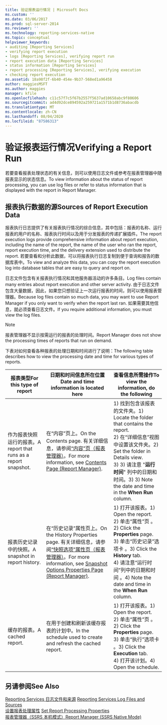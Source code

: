 ```yaml
---
title: 验证报表运行情况 | Microsoft Docs
ms.custom: ''
ms.date: 03/06/2017
ms.prod: sql-server-2014
ms.reviewer: ''
ms.technology: reporting-services-native
ms.topic: conceptual
helpviewer_keywords:
- auditing [Reporting Services]
- verifying report execution
- logs [Reporting Services], verifying report run
- report execution data [Reporting Services]
- status information [Reporting Services]
- report processing [Reporting Services], verifying execution
- checking report execution
ms.assetid: 18a98f2f-6b40-454e-9b37-568ed1a96458
author: maggiesMSFT
ms.author: maggies
manager: kfile
ms.openlocfilehash: c11c57f7c5f67b2557f5637ad10658abc9f80606
ms.sourcegitcommit: ad4d92dce894592a259721a1571b1d8736abacdb
ms.translationtype: MT
ms.contentlocale: zh-CN
ms.lasthandoff: 08/04/2020
ms.locfileid: "87586313"
---
```

# <a name="verifying-a-report-run"></a><span data-ttu-id="3ac97-102">验证报表运行情况</span><span class="sxs-lookup"><span data-stu-id="3ac97-102">Verifying a Report Run</span></span>
  <span data-ttu-id="3ac97-103">若要查看报表处理状态的有关信息，则可以使用日志文件或参考在报表管理器中随报表显示的状态信息。</span><span class="sxs-lookup"><span data-stu-id="3ac97-103">To view information about the status of report processing, you can use log files or refer to status information that is displayed with the report in Report Manager.</span></span>  
  
## <a name="sources-of-report-execution-data"></a><span data-ttu-id="3ac97-104">报表执行数据的源</span><span class="sxs-lookup"><span data-stu-id="3ac97-104">Sources of Report Execution Data</span></span>  
 <span data-ttu-id="3ac97-105">报表执行日志提供了有关报表执行情况的综合信息，其中包括：报表的名称、运行报表的用户的名称、报表执行时间以及用于分发报表的传递扩展插件。</span><span class="sxs-lookup"><span data-stu-id="3ac97-105">The report execution logs provide comprehensive information about report execution, including the name of the report, the name of the user who ran the report, report execution time, and the delivery extension used to distribute the report.</span></span> <span data-ttu-id="3ac97-106">若要查看和分析此数据，可以将报表执行日志复制到便于查询和报告的数据库表中。</span><span class="sxs-lookup"><span data-stu-id="3ac97-106">To view and analyze this data, you can copy the report execution log into database tables that are easy to query and report on.</span></span>  
  
 <span data-ttu-id="3ac97-107">日志文件包含有关报表执行情况和其他服务器活动的许多条目。</span><span class="sxs-lookup"><span data-stu-id="3ac97-107">Log files contain many entries about report execution and other server activity.</span></span> <span data-ttu-id="3ac97-108">由于日志文件包含大量数据，因此，如果您只想验证上一次运行报表的时间，则可以使用报表管理器。</span><span class="sxs-lookup"><span data-stu-id="3ac97-108">Because log files contain so much data, you may want to use Report Manager if you only want to verify when the report last ran.</span></span> <span data-ttu-id="3ac97-109">如果需要其他信息，就必须查看日志文件。</span><span class="sxs-lookup"><span data-stu-id="3ac97-109">If you require additional information, you must view the log files.</span></span>  
  
> [!NOTE]  
>  <span data-ttu-id="3ac97-110">报表管理器不显示按需运行的报表的处理时间。</span><span class="sxs-lookup"><span data-stu-id="3ac97-110">Report Manager does not show the processing times of reports that run on demand.</span></span>  
  
 <span data-ttu-id="3ac97-111">下表对如何查看各种报表的处理日期和时间进行了说明：</span><span class="sxs-lookup"><span data-stu-id="3ac97-111">The following table describes how to view the processing date and time for various types of reports.</span></span>  
  
|<span data-ttu-id="3ac97-112">报表类型</span><span class="sxs-lookup"><span data-stu-id="3ac97-112">For this type of report</span></span>|<span data-ttu-id="3ac97-113">日期和时间信息所在位置</span><span class="sxs-lookup"><span data-stu-id="3ac97-113">Date and time information is located here</span></span>|<span data-ttu-id="3ac97-114">查看信息所需操作</span><span class="sxs-lookup"><span data-stu-id="3ac97-114">To view the information, do the following</span></span>|  
|-----------------------------|-----------------------------------------------|-----------------------------------------------|  
|<span data-ttu-id="3ac97-115">作为报表快照运行的报表。</span><span class="sxs-lookup"><span data-stu-id="3ac97-115">A report that runs as a report snapshot.</span></span>|<span data-ttu-id="3ac97-116">在“内容”页上。</span><span class="sxs-lookup"><span data-stu-id="3ac97-116">On the Contents page.</span></span> <span data-ttu-id="3ac97-117">有关详细信息，请参阅[“内容”页（报表管理器）](../contents-page-report-manager.md)。</span><span class="sxs-lookup"><span data-stu-id="3ac97-117">For more information, see [Contents Page &#40;Report Manager&#41;](../contents-page-report-manager.md).</span></span>|<span data-ttu-id="3ac97-118">1) 找到包含该报表的文件夹。</span><span class="sxs-lookup"><span data-stu-id="3ac97-118">1) Locate the folder that contains the report.</span></span><br /><span data-ttu-id="3ac97-119">2) 在“详细信息”视图中设置该文件夹。</span><span class="sxs-lookup"><span data-stu-id="3ac97-119">2) Set the folder in Details view.</span></span><br /><span data-ttu-id="3ac97-120">3) 3) 请注意 "**运行时间**" 列中的日期和时间。</span><span class="sxs-lookup"><span data-stu-id="3ac97-120">3) 3) Note the date and time in the **When Run** column.</span></span>|  
|<span data-ttu-id="3ac97-121">报表历史记录中的快照。</span><span class="sxs-lookup"><span data-stu-id="3ac97-121">A snapshot in report history.</span></span>|<span data-ttu-id="3ac97-122">在“历史记录”属性页上。</span><span class="sxs-lookup"><span data-stu-id="3ac97-122">On the History Properties page.</span></span> <span data-ttu-id="3ac97-123">有关详细信息，请参阅[“快照选项”属性页（报表管理器）](../snapshot-options-properties-page-report-manager.md)。</span><span class="sxs-lookup"><span data-stu-id="3ac97-123">For more information, see [Snapshot Options Properties Page &#40;Report Manager&#41;](../snapshot-options-properties-page-report-manager.md).</span></span>|<span data-ttu-id="3ac97-124">1) 打开该报表。</span><span class="sxs-lookup"><span data-stu-id="3ac97-124">1) Open the report.</span></span><br /><span data-ttu-id="3ac97-125">2) 单击“属性”页  。</span><span class="sxs-lookup"><span data-stu-id="3ac97-125">2) Click the **Properties** page.</span></span><br /><span data-ttu-id="3ac97-126">3) 单击“历史记录”选项卡  。</span><span class="sxs-lookup"><span data-stu-id="3ac97-126">3) Click the **History** tab.</span></span><br /><span data-ttu-id="3ac97-127">4) 请注意“运行时间”列中的日期和时间  。</span><span class="sxs-lookup"><span data-stu-id="3ac97-127">4) Note the date and time in the **When Run** column.</span></span>|  
|<span data-ttu-id="3ac97-128">缓存的报表。</span><span class="sxs-lookup"><span data-stu-id="3ac97-128">A cached report.</span></span>|<span data-ttu-id="3ac97-129">在用于创建和刷新该缓存报表的计划中。</span><span class="sxs-lookup"><span data-stu-id="3ac97-129">In the schedule used to create and refresh the cached report.</span></span>|<span data-ttu-id="3ac97-130">1) 打开该报表。</span><span class="sxs-lookup"><span data-stu-id="3ac97-130">1) Open the report.</span></span><br /><span data-ttu-id="3ac97-131">2) 单击“属性”页  。</span><span class="sxs-lookup"><span data-stu-id="3ac97-131">2) Click the **Properties** page.</span></span><br /><span data-ttu-id="3ac97-132">3) 单击“执行”选项卡  。</span><span class="sxs-lookup"><span data-stu-id="3ac97-132">3) Click the **Execution** tab.</span></span><br /><span data-ttu-id="3ac97-133">4) 打开该计划。</span><span class="sxs-lookup"><span data-stu-id="3ac97-133">4) Open the schedule.</span></span>|  
  
## <a name="see-also"></a><span data-ttu-id="3ac97-134">另请参阅</span><span class="sxs-lookup"><span data-stu-id="3ac97-134">See Also</span></span>  
 <span data-ttu-id="3ac97-135">[Reporting Services 日志文件和来源](../report-server/reporting-services-log-files-and-sources.md) </span><span class="sxs-lookup"><span data-stu-id="3ac97-135">[Reporting Services Log Files and Sources](../report-server/reporting-services-log-files-and-sources.md) </span></span>  
 <span data-ttu-id="3ac97-136">[设置报表处理属性](set-report-processing-properties.md) </span><span class="sxs-lookup"><span data-stu-id="3ac97-136">[Set Report Processing Properties](set-report-processing-properties.md) </span></span>  
 [<span data-ttu-id="3ac97-137">报表管理器（SSRS 本机模式）</span><span class="sxs-lookup"><span data-stu-id="3ac97-137">Report Manager  &#40;SSRS Native Mode&#41;</span></span>](../report-manager-ssrs-native-mode.md)  
  
  
